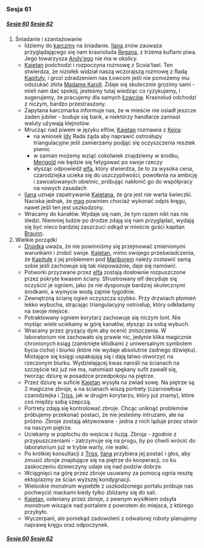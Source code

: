 ### Sesja 61
##### [Sesja 60](#sesja-060) [Sesja 62](#sesja-062)
1. Śniadanie i szantażowanie
    - Idziemy do [karczmy](#l_nowy_zrab) na śniadanie. [Ilana](#g_ilana) znów zauważa przyglądającego się nam krasnoluda [Regana](#p_regan), z trzema kuflami piwa. Jego towarzysza [Andy'ego](#p_andy) nie ma w okolicy.
    - [Kajetan](#g_kajetan) podchodzi i rozpoczyna rozmowę z Scoia'tael. Ten stwierdza, że niziołek widział naszą wczorajszą rozmowę z Radą [Kapituły](#r_kapitula), i grozi zdradzeniem nas Łowcom jeśli nie pomożemy mu odszukać złota [Madame Karoll](#p_karoll). Zdaje się skutecznie grozimy sami - mieli nam dać spokój, jesteśmy tutaj wiedząc co ryzykujemy, i sugerujemy, że pracujemy dla samych [Łowców](#r_lowca). Krasnolud odchodzi z niczym, bardzo przestraszony.
    - Zapytana karczmarka informuje nas, że w mieście nie osiadł jeszcze żaden jubiler - buduje się bank, a niektórzy handlarze zamiast waluty używają klejnotów.
    - Mrucząc nad piwem w języku elfów, [Kajetan](#g_kajetan) rozmawia z [Keirą](#p_keira_metz):
        - na wniosek [Idy](#p_ida) Rada żąda aby naprawić ostrosłupy triangulacyjne jeśli zamierzamy podjąć się oczyszczenia resztek piwnic
        - w zamian możemy wziąć cokolwiek znajdziemy w środku, [Merigold](#p_triss_merigold) nie będzie się fatygować po swoje rzeczy
        - słysząc odpowiedź [elfa](#g_kajetan), który stwierdza, że to za wysoka cena, czarodziejka ucieka się do uszczypliwości, powołania na ambicję i zawoalowanych obietnic, próbując nakłonić go do współpracy na nowych zasadach
    - [Ilana](#g_ilana) uznaje zapatrywanie [Kajetana](#g_kajetan), że gra jest nie warta świeczki. Naciska jednak, że [mag](#g_kajetan) powinien chociaż wykonać odpis kręgu, nawet jeśli ten jest uszkodzony.
    - Wracamy do kanałów. Wydaje się nam, że tym razem nikt nas nie śledzi. Niemniej ludzie po drodze zdają się nam przyglądać, wydają się być nieco bardziej zaszczuci odkąd w mieście gości kapitan [Braunn](#p_braunn).
2. Wielkie porządki
    - [Druidka](#g_ilana) uważa, że nie powinniśmy się przejmować zmienionymi warunkami i zrobić swoje. [Kajetan](#g_kajetan), mimo swojego przeświadczenia, że [Kapitułę](#r_kapitula) z jej problemem pod [Mariborem](#l_maribor) należy zostawić samą sobie jeśli zachowuje się tak niepoważnie, daje się namówić.
    - Potworki przyzwane przez [elfa](#g_kajetan) zostają dosłownie rozpuszczone przez pokryte kwasem ściany. Sfrustrowany elf decyduje się oczyścić je ogniem, jako że nie dysponuje bardziej skutecznymi środkami, a wymycie wodą zajmie tygodnie.
    - Zewnętrzną ścianę ogień oczyszcza szybko. Przy drzwiach płomień lekko wybucha, strącając triangulacyjny ostrosłup, który odkładamy na swoje miejsce.
    - Potraktowany ogniem korytarz zachowuje się niczym lont. Nie myśląc wiele uciekamy w górę kanałów, słysząc za sobą wybuch.
    - Wracamy przez gryzący dym aby ocenić zniszczenia. W laboratorium nie zachowało się prawie nic, jedynie klika magicznie chronionych ksiąg (zamknięte kłódkami z uniwersalnym symbolem bycia cicho) i biurko (które nie wydaje absolutnie żadnego dźwięku). Miotające się księgi uspakajają się i dają łatwo otworzyć na rzeczonym biurku. Wydzielającej kwas narośli na ścianach na szczęście też już nie ma, natomiast spękany sufit zawalił się, tworząc dziurę w posadzce przedpokoju na piętrze.
    - Przez dziurę w suficie [Kajetan](#g_kajetan) wysyła na zwiad sowę. Na piętrze są 2 magiczne zbroje, a na ścianach wiszą portrety (czarnowłosa czarodziejka i [Triss](#p_triss_merigold), jak w drugim korytarzu, który już znamy), które coś między sobą szepczą.
    - Portrety zdają się kontrolować zbroje. Chcąc uniknąć problemów próbujemy przekonać postaci, że nie jesteśmy intruzami, ale na próżno. Zbroje zostają aktywowane - jedna z nich ląduje przez otwór na naszym piętrze.
    - Uciekamy w popłochu do wejścia z iluzją. Zbroja - zgodnie z przypuszczeniami - zatrzymuje się na progu, by po chwili wrócić do laboratorium już w trybie warty, nie walki.
    - Po krótkiej konsultacji z [Triss](#p_triss_merigold), [Ilana](#g_ilana) przybiera jej postać i głos, aby zmusić zbroje znajdujące się na piętrze do kooperacji, co ku zaskoczeniu dziewczyny udaje się nad podziw dobrze. 
    - Wciągnięci na górę przez zbroje usuwamy za pomocą ognia resztę ektoplazmy ze ścian wyższej kondygnacji.
    - Wielookie monstrum wypełzłe z uszkodzonego portalu próbuje nas pochwycić mackami kiedy tylko zbliżamy się do sali.
    - [Kajetan](#g_kajetan), osłaniany przez zbroje, z pewnym wysiłkiem odsyła monstrum wiszące nad portalem z powrotem do miejsca, z którego przybyło.
    - Wyczerpani, ale poniekąd zadowoleni z odwalonej roboty planujemy naprawę kręgu oraz odpoczynek.

##### [Sesja 60](#sesja-060) [Sesja 62](#sesja-062)